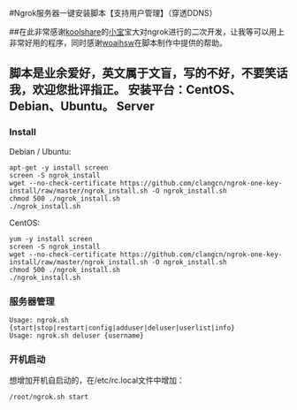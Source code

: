 #Ngrok服务器一键安装脚本【支持用户管理】（穿透DDNS）

##在此非常感谢[koolshare](http://koolshare.cn/forum-72-1.html)的[小宝](http://koolshare.cn/space-uid-2380.html)宝大对ngrok进行的二次开发，让我等可以用上非常好用的程序，同时感谢[woaihsw](http://koolshare.cn/space-uid-13735.html)在脚本制作中提供的帮助。

脚本是业余爱好，英文属于文盲，写的不好，不要笑话我，欢迎您批评指正。
安装平台：CentOS、Debian、Ubuntu。
Server
------

### Install

Debian / Ubuntu:

    apt-get -y install screen
    screen -S ngrok_install
    wget --no-check-certificate https://github.com/clangcn/ngrok-one-key-install/raw/master/ngrok_install.sh -O ngrok_install.sh
    chmod 500 ./ngrok_install.sh
    ./ngrok_install.sh

CentOS:

    yum -y install screen
    screen -S ngrok_install
    wget --no-check-certificate https://github.com/clangcn/ngrok-one-key-install/raw/master/ngrok_install.sh -O ngrok_install.sh
    chmod 500 ./ngrok_install.sh
    ./ngrok_install.sh

### 服务器管理

	Usage: ngrok.sh {start|stop|restart|config|adduser|deluser|userlist|info}
	Usage: ngrok.sh deluser {username}

### 开机启动
想增加开机自启动的，在/etc/rc.local文件中增加：

    /root/ngrok.sh start

